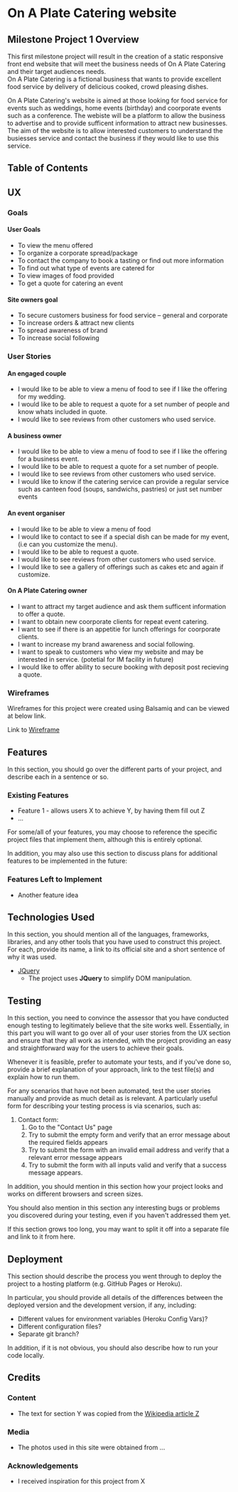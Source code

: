 # On A Plate Catering website

## Milestone Project 1 Overview

This first milestone project will result in the creation of a static responsive front end website that will meet the business needs of On A Plate Catering and their target audiences needs.  
On A Plate Catering is a fictional business that wants to provide excellent food service by delivery of delicious cooked, crowd pleasing dishes.

On A Plate Catering's website is aimed at those looking for food service for events such as weddings, home events (birthday) and coorporate events such as a conference.
The webiste will be a platform to allow the business to advertise and to provide sufficent information to attract new businesses. The aim of the website is to allow interested customers to understand the busiesses service and contact the business if they would like to use this service.

## Table of Contents

## UX

### Goals

#### User Goals

- To view the menu offered
- To organize a corporate spread/package
- To contact the company to book a tasting or find out more information
- To find out what type of events are catered for
- To view images of food provided
- To get a quote for catering an event

#### Site owners goal

- To secure customers business for food service – general and corporate
- To increase orders & attract new clients
- To spread awareness of brand
- To increase social following

### User Stories

#### An engaged couple

- I would like to be able to view a menu of food to see if I like the offering for my wedding.
- I would like to be able to request a quote for a set number of people and know whats included in quote.
- I would like to see reviews from other customers who used service.

#### A business owner

- I would like to be able to view a menu of food to see if I like the offering for a business event.
- I would like to be able to request a quote for a set number of people.
- I would like to see reviews from other customers who used service.
- I would like to know if the catering service can provide a regular service such as canteen food (soups, sandwichs, pastries) or just set number events

#### An event organiser

- I would like to be able to view a menu of food
- I would like to contact to see if a special dish can be made for my event, (i.e can you customize the menu).
- I would like to be able to request a quote.
- I would like to see reviews from other customers who used service.
- I would like to see a gallery of offerings such as cakes etc and again if customize.

#### On A Plate Catering owner

- I want to attract my target audience and ask them sufficent information to offer a quote.
- I want to obtain new coorporate clients for repeat event catering.
- I want to see if there is an appetitie for lunch offerings for coorporate clients.
- I want to increase my brand awareness and social following.
- I want to speak to customers who view my website and may be interested in service. (potetial for IM facility in future)
- I would like to offer ability to secure booking with deposit post recieving a quote.

### Wireframes

Wireframes for this project were created using Balsamiq and can be viewed at below link.

Link to [Wireframe](/assets/wireframes/onAPlateCateringWireframes.pdf)

## Features

In this section, you should go over the different parts of your project, and describe each in a sentence or so.

### Existing Features

- Feature 1 - allows users X to achieve Y, by having them fill out Z
- ...

For some/all of your features, you may choose to reference the specific project files that implement them, although this is entirely optional.

In addition, you may also use this section to discuss plans for additional features to be implemented in the future:

### Features Left to Implement

- Another feature idea

## Technologies Used

In this section, you should mention all of the languages, frameworks, libraries, and any other tools that you have used to construct this project. For each, provide its name, a link to its official site and a short sentence of why it was used.

- [JQuery](https://jquery.com)
  - The project uses **JQuery** to simplify DOM manipulation.

## Testing

In this section, you need to convince the assessor that you have conducted enough testing to legitimately believe that the site works well. Essentially, in this part you will want to go over all of your user stories from the UX section and ensure that they all work as intended, with the project providing an easy and straightforward way for the users to achieve their goals.

Whenever it is feasible, prefer to automate your tests, and if you've done so, provide a brief explanation of your approach, link to the test file(s) and explain how to run them.

For any scenarios that have not been automated, test the user stories manually and provide as much detail as is relevant. A particularly useful form for describing your testing process is via scenarios, such as:

1. Contact form:
   1. Go to the "Contact Us" page
   2. Try to submit the empty form and verify that an error message about the required fields appears
   3. Try to submit the form with an invalid email address and verify that a relevant error message appears
   4. Try to submit the form with all inputs valid and verify that a success message appears.

In addition, you should mention in this section how your project looks and works on different browsers and screen sizes.

You should also mention in this section any interesting bugs or problems you discovered during your testing, even if you haven't addressed them yet.

If this section grows too long, you may want to split it off into a separate file and link to it from here.

## Deployment

This section should describe the process you went through to deploy the project to a hosting platform (e.g. GitHub Pages or Heroku).

In particular, you should provide all details of the differences between the deployed version and the development version, if any, including:

- Different values for environment variables (Heroku Config Vars)?
- Different configuration files?
- Separate git branch?

In addition, if it is not obvious, you should also describe how to run your code locally.

## Credits

### Content

- The text for section Y was copied from the [Wikipedia article Z](https://en.wikipedia.org/wiki/Z)

### Media

- The photos used in this site were obtained from ...

### Acknowledgements

- I received inspiration for this project from X
